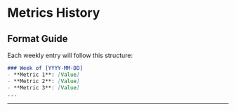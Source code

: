# Metrics History

<!-- Automatically updated by weekly check-ins -->
<!-- Each entry contains the metrics relevant to your specific context -->

## Format Guide
Each weekly entry will follow this structure:
```markdown
### Week of [YYYY-MM-DD]
- **Metric 1**: [Value]
- **Metric 2**: [Value]
- **Metric 3**: [Value]
...
```

---

<!-- Weekly entries will be added below this line -->